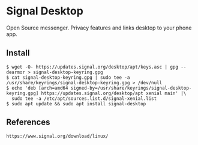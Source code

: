 Signal Desktop
=====
 
Open Source messenger. Privacy features and links desktop to your phone app.  

Install
-------

    $ wget -O- https://updates.signal.org/desktop/apt/keys.asc | gpg --dearmor > signal-desktop-keyring.gpg
    $ cat signal-desktop-keyring.gpg | sudo tee -a /usr/share/keyrings/signal-desktop-keyring.gpg > /dev/null
    $ echo 'deb [arch=amd64 signed-by=/usr/share/keyrings/signal-desktop-keyring.gpg] https://updates.signal.org/desktop/apt xenial main' |\
      sudo tee -a /etc/apt/sources.list.d/signal-xenial.list
    $ sudo apt update && sudo apt install signal-desktop


References
----------

    https://www.signal.org/download/linux/